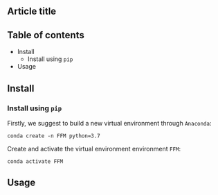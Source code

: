 ## Article title

## Table of contents
* Install
	* Install using `pip`
* Usage
	
## Install
### Install using `pip`
Firstly, we suggest to build a new virtual environment through `Anaconda`: 
```
conda create -n FFM python=3.7
```
Create and activate the virtual environment environment `FFM`:
```
conda activate FFM
```

## Usage







